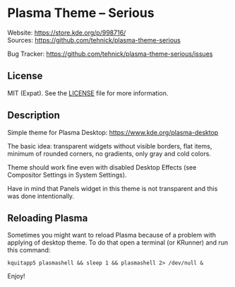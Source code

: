 # Plasma Theme &ndash; Serious

Website: https://store.kde.org/p/998716/ <br>
Sources: https://github.com/tehnick/plasma-theme-serious

Bug Tracker: https://github.com/tehnick/plasma-theme-serious/issues

## License

MIT (Expat). See the [LICENSE](https://github.com/tehnick/plasma-theme-serious/blob/master/LICENSE) file for more information.

## Description

Simple theme for Plasma Desktop: https://www.kde.org/plasma-desktop

The basic idea: transparent widgets without visible borders, flat items, minimum of rounded corners, no gradients, only gray and cold colors.

Theme should work fine even with disabled Desktop Effects (see Compositor Settings in System Settings).

Have in mind that Panels widget in this theme is not transparent and this was done intentionally.

## Reloading Plasma

Sometimes you might want to reload Plasma because of a problem with applying of desktop theme. To do that open a terminal (or KRunner) and run this command:

```
kquitapp5 plasmashell && sleep 1 && plasmashell 2> /dev/null &
```

Enjoy!
